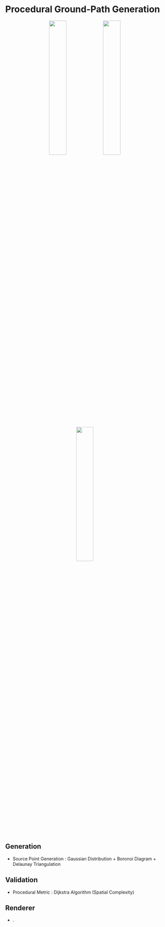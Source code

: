 # Procedural Ground-Path Generation

<p align="center">
  <img src="https://user-images.githubusercontent.com/67869508/157581722-8bed9654-5685-4c92-956f-00fe45c33eb4.png" width=33%>
  <img src="https://user-images.githubusercontent.com/67869508/157581732-6622fa7c-cd63-474b-a3ac-ec90021cd07c.png" width=33%>
  <img src="https://user-images.githubusercontent.com/67869508/157581740-574fdd16-99eb-4359-a4e6-8839f835f647.png" width=33%>
</p>

## Generation
- Source Point Generation : Gaussian Distribution + Boronoi Diagram + Delaunay Triangulation

## Validation
- Procedural Metric : Dijkstra Algorithm (Spatial Complexity) 

## Renderer
- .
